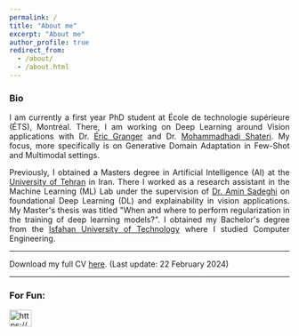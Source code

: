 ```yaml
---
permalink: /
title: "About me"
excerpt: "About me"
author_profile: true
redirect_from: 
  - /about/
  - /about.html
---
```


<style>body {text-align: justify}</style>

### Bio

I am currently a first year PhD student at École de technologie supérieure (ÉTS), Montréal. There, I am working on Deep Learning around Vision applications with Dr. [Éric Granger](https://www.etsmtl.ca/en/research/professors/egranger) and Dr. [Mohammadhadi Shateri](https://www.etsmtl.ca/en/research/professors/mshateri). My focus, more specifically is on Generative Domain Adaptation in Few-Shot and Multimodal settings.

Previously, I obtained a Masters degree in Artificial Intelligence (AI) at the [University of Tehran](https://ut.ac.ir/en) in Iran. There I worked as a research assistant in the Machine Learning (ML) Lab under the supervision of [Dr. Amin Sadeghi](https://scholar.google.com/citations?hl=en&user=Viogmi8AAAAJ&view_op=list_works&sortby=pubdate) on foundational Deep Learning (DL) and explainability in vision applications. My Master's thesis was titled "When and where to perform regularization in the training of deep learning models?". I obtained my Bachelor's degree from the [Isfahan University of Technology](http://english.iut.ac.ir/) where I studied Computer Engineering. 

<!--
--------------

### Research Interests

My research interests broadly include **Trustworthiness (Privacy, Fairness, Robustness and Explainability)** of **ML/DL** models both **Statistically** and **Causally** within **Vision** and other applications. Thus, I
am naturally driven by the desire to address research questions that arise from the connection of these
subjects. Particular settings that interest me are Cross-Domain Generalization, Low-Supervision,
Multi-Modality, Generative Modeling, and more. 

--------------

### Aspirations

What I love about this line of work is not only its foundation in how we perceive and trust our algorithms, but also the direct impact it can have on society. I firmly believe that the importance of Trustworthy ML will continue to grow in
the coming years. Thus, there will be an increasing need for experts in the industry. As a result, I aspire to deepen my knowledge in the subject through a PhD to later pursue a related academic career with a focus on solving real-world problems.
-->

--------------

Download my full CV [here](../files/CV_without_paper_links.pdf). (Last update: 22 February 2024)

--------------

### For Fun:

<p align="left">
  <a href="https://open.spotify.com/user/yara.mohamadi" target="blank"><img align="center" 
  src="https://raw.githubusercontent.com/rahuldkjain/github-profile-readme-generator/master/src/images/icons/Social/spotify.svg" alt="https://open.spotify.com/user/yara.mohamadi" height="30" width="40" /></a>
</p>




